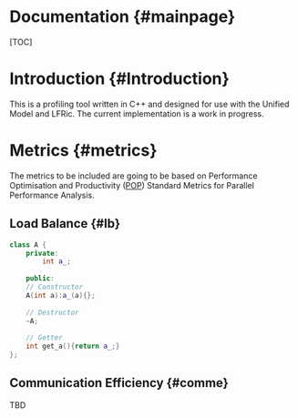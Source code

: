 Documentation {#mainpage}
=============
[TOC]

# Introduction {#Introduction}

This is a profiling tool written in C++ and designed for use with the Unified
Model and LFRic.
The current implementation is a work in progress.

# Metrics  {#metrics}

The metrics to be included are going to be based on Performance Optimisation
and Productivity (<a href="https://pop-coe.eu/node/69">POP</a>) Standard Metrics 
for Parallel Performance Analysis.

## Load Balance {#lb}
~~~~~~~~~~~~~~~~~~~~~~~cpp
class A {
    private:
        int a_;
        
    public:
    // Constructor
    A(int a):a_(a){};
    
    // Destructor
    ~A;
    
    // Getter
    int get_a(){return a_;}
};
~~~~~~~~~~~~~~~~~~~~~~~

## Communication Efficiency {#comme}
TBD
 